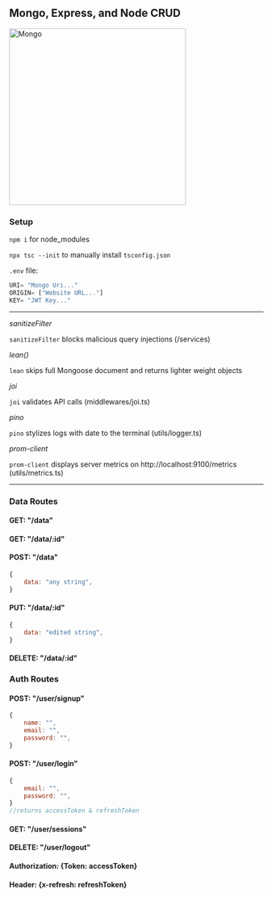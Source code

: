 ## Mongo, Express, and Node CRUD

<img src="https://plus.unsplash.com/premium_photo-1658506952924-d3ebaeca8139?ixlib=rb-1.2.1&ixid=MnwxMjA3fDB8MHxwaG90by1wYWdlfHx8fGVufDB8fHx8&auto=format&fit=crop&w=1180&q=80" alt="Mongo" width="350" />

### Setup

`npm i` for node_modules

`npx tsc --init` to manually install `tsconfig.json`

`.env` file:

```JavaScript
URI= "Mongo Uri..."
ORIGIN= ["Website URL..."]
KEY= "JWT Key..."
```

---

_sanitizeFilter_

`sanitizeFilter` blocks malicious query injections (/services)

_lean()_

`lean` skips full Mongoose document and returns lighter weight objects

_joi_

`joi` validates API calls (middlewares/joi.ts)

_pino_

`pino` stylizes logs with date to the terminal (utils/logger.ts)

_prom-client_

`prom-client` displays server metrics on http://localhost:9100/metrics (utils/metrics.ts)

---

### Data Routes

#### GET: "/data"

#### GET: "/data/:id"

#### POST: "/data"

```JavaScript
{
    data: "any string",
}
```

#### PUT: "/data/:id"

```JavaScript
{
    data: "edited string",
}
```

#### DELETE: "/data/:id"

### Auth Routes

#### POST: "/user/signup"

```JavaScript
{
    name: "",
    email: "",
    password: "",
}
```

#### POST: "/user/login"

```JavaScript
{
    email: "",
    password: "",
}
//returns accessToken & refreshToken
```

#### GET: "/user/sessions"

#### DELETE: "/user/logout"

#### Authorization: {Token: accessToken}

#### Header: {x-refresh: refreshToken}
